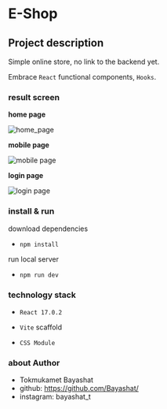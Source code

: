 # E-Shop


## Project description

Simple online store, no link to the backend yet.

Embrace `React` functional components, `Hooks`.

### result screen

**home page**

![home_page](/resule_screen/home_page.jpg)

**mobile page**

![mobile page](/resule_screen/mobile_screen.jpg)

**login page**

![login page](/resule_screen/login_page.jpg)

### install & run

download dependencies

- `npm install`

run local server

- `npm run dev`

### technology stack

- `React 17.0.2`

- `Vite` scaffold

- `CSS Module`

### about Author
- Tokmukamet Bayashat
- github: https://github.com/Bayashat/
- instagram: bayashat_t


